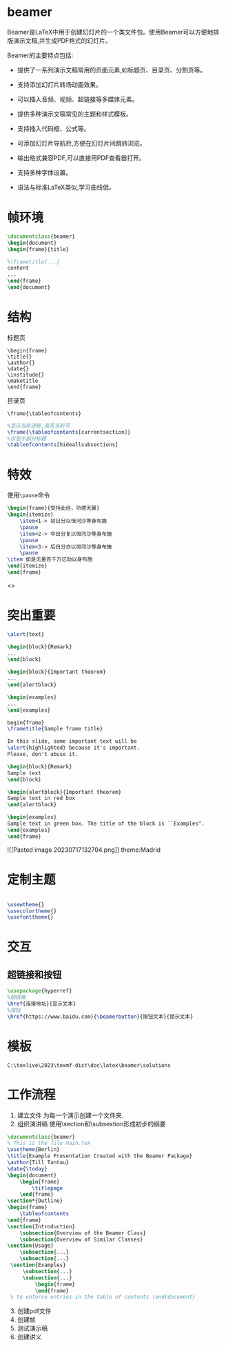 # beamer 
Beamer是LaTeX中用于创建幻灯片的一个类文件包。使用Beamer可以方便地排版演示文稿,并生成PDF格式的幻灯片。

Beamer的主要特点包括:

- 提供了一系列演示文稿常用的页面元素,如标题页、目录页、分割页等。

- 支持添加幻灯片转场动画效果。

- 可以插入音频、视频、超链接等多媒体元素。

- 提供多种演示文稿常见的主题和样式模板。

- 支持插入代码框、公式等。

- 可添加幻灯片导航栏,方便在幻灯片间跳转浏览。

- 输出格式兼容PDF,可以直接用PDF查看器打开。

- 支持多种字体设置。

- 语法与标准LaTeX类似,学习曲线低。

# 帧环境
```latex
\documentclass{beamer}
\begin{document}
\begin{frame}{title}

%\frametitle{...}
content
...
\end{frame}
\end{document}
```
    
# 结构
标题页
```
\begin{frame}
\title{}
\author{}
\date{}
\institude{}
\maketitle
\end{frame}
```
目录页
```
\frame{\tableofcontents}
```

```latex
%显示当前进程,高亮当前节
\frame{\tableofcontents[currentsection]}
%仅显示部分标题
\tableofcontents[hideallsubsections]
```
# 特效
使用`\pause`命令
```latex
\begin{frame}{受持此经，功德无量}
\begin{itemize}
	\item<1-> 初日分以恒河沙等身布施
	\pause
	\item<2-> 中日分复以恒河沙等身布施
	\pause
	\item<3-> 后日分亦以恒河沙等身布施
	\pause
\item 如是无量百千万亿劫以身布施
\end{itemize}
\end{frame}
```
<>



# 突出重要
```tex
\alert{text}

\begin{block}{Remark}
...
\end{block}

\begin{block}{Important theorem}
...
\end{alertblock}

\begin{examples}
...
\end{examples}
```

```tex
begin{frame}
\frametitle{Sample frame title}

In this slide, some important text will be
\alert{highlighted} because it's important.
Please, don't abuse it.

\begin{block}{Remark}
Sample text
\end{block}

\begin{alertblock}{Important theorem}
Sample text in red box
\end{alertblock}

\begin{examples}
Sample text in green box. The title of the block is ``Examples".
\end{examples}
\end{frame}
```
![[Pasted image 20230717132704.png]]
theme:Madrid

# 定制主题
```tex

\usewtheme{}
\usecolortheme{}
\usefonttheme{}

```
# 交互
## 超链接和按钮
```tex
\usepackage{hyperref}
%超链接
\href{连接地址}{显示文本}
%按钮
\href{https://www.baidu.com}{\beamerbutton}{按钮文本}{提示文本}


```
# 模板
`C:\texlive\2023\texmf-dist\doc\latex\beamer\solutions`

# 工作流程

1. 建立文件
为每一个演示创建一个文件夹.
2. 组织演讲稿
使用\section和\subsextion形成初步的纲要
```latex
\documentclass{beamer} 
% This is the file main.tex 
\usetheme{Berlin} 
\title{Example Presentation Created with the Beamer Package}
\author{Till Tantau} 
\date{\today} 
\begin{document} 
	\begin{frame} 
		\titlepage 
	\end{frame} 
\section*{Outline} 
\begin{frame} 
	\tableofcontents
\end{frame} 
\section{Introduction} 
	\subsection{Overview of the Beamer Class} 
	\subsection{Overview of Similar Classes} 
\section{Usage}
	\subsection{...} 
	\subsection{...} 
 \section{Examples} 
	 \subsection{...} 
	 \subsection{...} 
		 \begin{frame} 
		 \end{frame}
 % to enforce entries in the table of contents \end{document}
```
3. 创建pdf文件
4. 创建帧
5. 测试演示稿
6. 创建讲义
